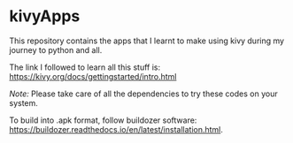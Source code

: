 # kivyApps
This repository contains the apps that I learnt to make using kivy during my journey to python and all.

The link I followed to learn all this stuff is: https://kivy.org/docs/gettingstarted/intro.html

*Note:* Please take care of all the dependencies to try these codes on your system.

To build into .apk format, follow buildozer software: https://buildozer.readthedocs.io/en/latest/installation.html.
